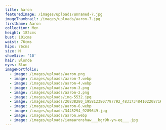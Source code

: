 ```yaml
---
title: Aaron
featuredImage: /images/uploads/unnamed-7.jpg
imageThumbnail: /images/uploads/aaron-7.jpg
firstName: Aaron
collection: Men
height: 182cms
bust: 101cms
waist: 76cms
hips: 76cms
size: M
shoeSize: '10'
hair: Blonde
eyes: Blue
imagePortfolio:
  - image: /images/uploads/aaron.png
  - image: /images/uploads/aaron-7.webp
  - image: /images/uploads/aaron-4.webp
  - image: /images/uploads/aaron-3.png
  - image: /images/uploads/aaron-2.png
  - image: /images/uploads/img-5532.jpg
  - image: /images/uploads/20838280_1958123807797792_4831734841022087168_n.jpg.jpg
  - image: /images/uploads/aaron-6.webp
  - image: /images/uploads/3445294_9289649.jpg
  - image: /images/uploads/aaron.webp
  - image: /images/uploads/iamaaronshaw___bgr9b-yn-eq___.jpg
---
```


